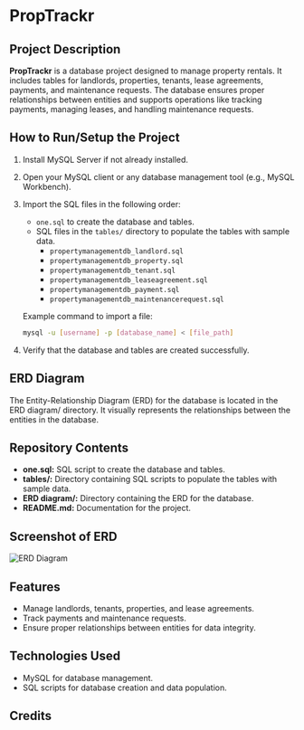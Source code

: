 # PropTrackr

## Project Description
**PropTrackr** is a database project designed to manage property rentals. It includes tables for landlords, properties, tenants, lease agreements, payments, and maintenance requests. The database ensures proper relationships between entities and supports operations like tracking payments, managing leases, and handling maintenance requests.

## How to Run/Setup the Project
1. Install MySQL Server if not already installed.
2. Open your MySQL client or any database management tool (e.g., MySQL Workbench).
3. Import the SQL files in the following order:
   - `one.sql` to create the database and tables.
   - SQL files in the `tables/` directory to populate the tables with sample data.
     - `propertymanagementdb_landlord.sql`
     - `propertymanagementdb_property.sql`
     - `propertymanagementdb_tenant.sql`
     - `propertymanagementdb_leaseagreement.sql`
     - `propertymanagementdb_payment.sql`
     - `propertymanagementdb_maintenancerequest.sql`

   Example command to import a file:
   ```bash
   mysql -u [username] -p [database_name] < [file_path]

4. Verify that the database and tables are created successfully.


## ERD Diagram
The Entity-Relationship Diagram (ERD) for the database is located in the ERD diagram/ directory. It visually represents the relationships between the entities in the database.

## Repository Contents
- **one.sql:** SQL script to create the database and tables.
- **tables/:** Directory containing SQL scripts to populate the tables with sample data.
- **ERD diagram/:** Directory containing the ERD for the database.
- **README.md:** Documentation for the project.

## Screenshot of ERD
![ERD Diagram](<ERD diagram/PropTrackr ERD Diagram.drawio.png>)

## Features
- Manage landlords, tenants, properties, and lease agreements.
- Track payments and maintenance requests.
- Ensure proper relationships between entities for data integrity.


## Technologies Used
- MySQL for database management.
- SQL scripts for database creation and data population.

## Credits
